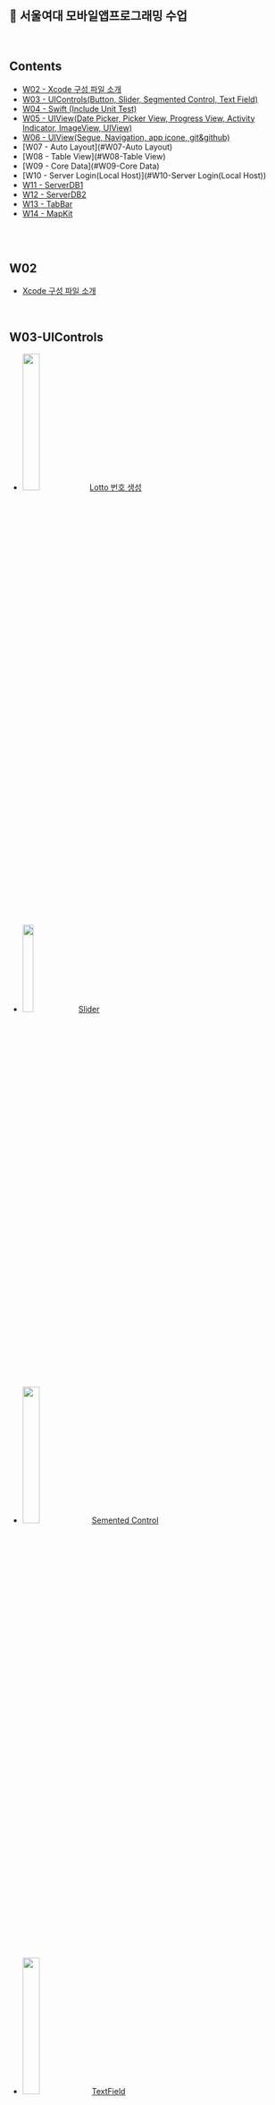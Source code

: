 ## 🏫 서울여대 모바일앱프로그래밍 수업
<br>

## Contents
- [W02 - Xcode 구성 파일 소개](#W02)
- [W03 - UIControls(Button, Slider, Segmented Control, Text Field)](#W03-UIControls)
- [W04 - Swift (Include Unit Test)](#W04-Swift)
- [W05 - UIView(Date Picker, Picker View, Progress View, Activity Indicator, ImageView, UIView)](#W05-UIView)
- [W06 - UIView(Segue, Navigation, app icone, git&github)](#W06-UIView)
- [W07 - Auto Layout](#W07-Auto Layout)
- [W08 - Table View](#W08-Table View)
- [W09 - Core Data](#W09-Core Data)
- [W10 - Server Login(Local Host)](#W10-Server Login(Local Host))
- [W11 - ServerDB1](#W11)
- [W12 - ServerDB2](#W12)
- [W13 - TabBar](#W13)
- [W14 - MapKit](#W14)
</br>
</br>

## W02
- [Xcode 구성 파일 소개](https://github.com/ERIN56/iOS-STUDY/blob/master/서울여대%20모바일앱프로그래밍%20수업/xcode%20구성%20파일%20소개.md)
</br>

## W03-UIControls
* <img src="https://user-images.githubusercontent.com/83942393/134768661-ebf91332-2384-4909-babf-9545f89284f7.png" width="25%"></img>[Lotto 번호 생성](https://github.com/ERIN56/iOS-STUDY/blob/master/서울여대%20모바일앱프로그래밍%20수업/lottoNumber.swift)
</br>

* <img src="https://user-images.githubusercontent.com/83942393/134769546-70934215-c3c1-45b9-949b-029180a95b84.png" width="20%"></img> [Slider](https://github.com/ERIN56/iOS-STUDY/blob/master/서울여대%20모바일앱프로그래밍%20수업/slider.swift)
</br>

* <img src="https://user-images.githubusercontent.com/83942393/134770406-76fd3c25-d6b9-4941-b465-c105ab2b4a25.png" width="25%"></img> [Semented Control](https://github.com/ERIN56/iOS-STUDY/blob/master/서울여대%20모바일앱프로그래밍%20수업/segmentedcontrol.swift)
</br>

* <img src="https://user-images.githubusercontent.com/83942393/134770504-c20c7ee7-2ede-4e95-874c-f8e97f33a844.png" width="25%"></img> [TextField](https://github.com/ERIN56/iOS-STUDY/blob/master/서울여대%20모바일앱프로그래밍%20수업/textfield.md)
</br>

## W04-Swift
- [윤년테스트 (Include Unit Tests, 함수나 class 또는 struct의 기능을 테스트)](https://github.com/ERIN56/iOS-STUDY/blob/master/%EC%84%9C%EC%9A%B8%EC%97%AC%EB%8C%80%20%EB%AA%A8%EB%B0%94%EC%9D%BC%EC%95%B1%ED%94%84%EB%A1%9C%EA%B7%B8%EB%9E%98%EB%B0%8D%20%EC%88%98%EC%97%85/%EC%9C%A4%EB%85%84%ED%85%8C%EC%8A%A4%ED%8A%B8.swift)
</br>

## W05-UIView
- [Pickers(Date Picker, Picker View), Progress View, Activity Indicator, Image View, UIView.pdf](https://github.com/ERIN56/iOS-STUDY/files/7285374/W05-Pickers.Date.Picker.Picker.View.Progress.View.Activity.Indicator.Image.View.UIView.pdf)</br>
<img src="https://user-images.githubusercontent.com/83942393/136011519-46c112a0-8921-4283-a339-a41ec6b97eb0.png" width="25%"></img> 
<img src="https://user-images.githubusercontent.com/83942393/136011530-1adf1f2e-de87-45ae-8081-0da1518b8159.png" width="25%"></img>
<img src="https://user-images.githubusercontent.com/83942393/136011540-4cbb14d8-d50e-4848-af96-5588a27bed34.png" width="45%"></img>
<img src="https://user-images.githubusercontent.com/83942393/136011547-0ee976e7-b4ba-4bc5-a242-9b783887b531.png" width="40%"></img>
<img src="https://user-images.githubusercontent.com/83942393/136011552-f48b4fb6-db23-4b6e-872a-561f038b679f.png" width="50%"></img>
</br>

## W06-UIView
- [Segue, Navigation, 앱에 아이콘 추가, Git&Github.pdf](https://github.com/ERIN56/iOS-STUDY/files/7285496/W06-Views.pdf) </br>

<img src="https://user-images.githubusercontent.com/83942393/136016394-a2fea313-d8ec-4382-adfc-f5d09253ca52.png" width="30%"></img>
<img src="https://user-images.githubusercontent.com/83942393/136016409-8081cda0-2e16-4ae9-b33a-4606b4312903.png" width="40%"></img>
<img src="https://user-images.githubusercontent.com/83942393/136016416-982577e9-1874-4cc5-b147-3a857b3be805.png" width="40%"></img>
<img src="https://user-images.githubusercontent.com/83942393/136016431-f2642886-1e4c-4b02-93be-aec2906a898d.png" width="20%"></img>
</br>
</br>

## W07-Auto Layout
- [AutoLayout.pdf](https://github.com/ERIN56/iOS-STUDY/files/7285521/W07-AutoLayout.pdf)
  - **<목적>**
  - auto layout의 필요성을 이해한다.
  - xcode 에서 제공하는 auto layout의 기능을 이해한다.
    - auto layout은 constraint 기반으로 작동한다.
  - auto layout 의 기능을 활용해 앱에서 사용하는 다양한 뷰와 콘트롤 들을 디자인한다. 
</br>

## W08-Table View
- [TableView.pdf](https://github.com/ERIN56/iOS-STUDY/files/7285554/W08-TableView.pdf)</br>
<img src="https://user-images.githubusercontent.com/83942393/136018019-17ff4401-30c8-45eb-acc4-20e75d916e12.png" width="50%"></img></br>
<img src="https://user-images.githubusercontent.com/83942393/136018031-26766d0b-eb3e-4df3-b11f-fe0abe80f1fd.png" width="50%"></img>
<img src="https://user-images.githubusercontent.com/83942393/136018056-2470784a-711c-4328-99cf-9530861b37da.png" width="60%"></img>
</br>

## W09-Core Data
- [CoreData.pdf](https://github.com/ERIN56/iOS-STUDY/files/7293639/W09-CoreData.pdf)
  - **<목차>**
  - SQLite
  - Core Data
  - Core Data 스택
  - Xcode 모델링 도구
  - 생성/삭제/조회 연산 구현
    - Create
    - Delete
    - Read
</br>

- [Source Code](https://github.com/ERIN56/iOS-STUDY/blob/master/%EC%84%9C%EC%9A%B8%EC%97%AC%EB%8C%80%20%EB%AA%A8%EB%B0%94%EC%9D%BC%EC%95%B1%ED%94%84%EB%A1%9C%EA%B7%B8%EB%9E%98%EB%B0%8D%20%EC%88%98%EC%97%85/coredata.swift) 
</br>

<img src="https://user-images.githubusercontent.com/83942393/136201465-ad7f8baf-1a6c-4401-9b4f-754c93a4f91b.png" width="65%"></img></br>
</br>

## W10-Server Login(Local Host)
- [수업 내용](https://github.com/ERIN56/iOS-STUDY/blob/master/%EC%84%9C%EC%9A%B8%EC%97%AC%EB%8C%80%20%EB%AA%A8%EB%B0%94%EC%9D%BC%EC%95%B1%ED%94%84%EB%A1%9C%EA%B7%B8%EB%9E%98%EB%B0%8D%20%EC%88%98%EC%97%85/serverlogin.md)</br>
- [소스코드](https://github.com/ERIN56/iOS-STUDY/blob/master/%EC%84%9C%EC%9A%B8%EC%97%AC%EB%8C%80%20%EB%AA%A8%EB%B0%94%EC%9D%BC%EC%95%B1%ED%94%84%EB%A1%9C%EA%B7%B8%EB%9E%98%EB%B0%8D%20%EC%88%98%EC%97%85/serverlogin.swift)</br>
</br>

<img src="https://user-images.githubusercontent.com/83942393/136760512-ee2a9281-aadc-4f05-b623-39ad44245319.png" width="60%"></img>
</br>

## W11-ServerDB1
- [수업 내용](https://github.com/ERIN56/iOS-STUDY/blob/master/%EC%84%9C%EC%9A%B8%EC%97%AC%EB%8C%80%20%EB%AA%A8%EB%B0%94%EC%9D%BC%EC%95%B1%ED%94%84%EB%A1%9C%EA%B7%B8%EB%9E%98%EB%B0%8D%20%EC%88%98%EC%97%85/serverdb1.md)

<img src="https://user-images.githubusercontent.com/83942393/138587197-a85c29ce-ac77-4350-a6de-b736c8e0c3db.png" width="40%"></img> <img src="https://user-images.githubusercontent.com/83942393/138587231-70464d4b-99e5-45b0-bf78-fd6aa7a1b6c9.png" width="20%"></img>
</br>

## W12-ServerDB2
- [수업 내용](https://github.com/ERIN56/iOS-STUDY/blob/master/%EC%84%9C%EC%9A%B8%EC%97%AC%EB%8C%80%20%EB%AA%A8%EB%B0%94%EC%9D%BC%EC%95%B1%ED%94%84%EB%A1%9C%EA%B7%B8%EB%9E%98%EB%B0%8D%20%EC%88%98%EC%97%85/serverdb2.md)
- [W11, W12 소스코드](https://github.com/ERIN56/iOS-STUDY/blob/master/%EC%84%9C%EC%9A%B8%EC%97%AC%EB%8C%80%20%EB%AA%A8%EB%B0%94%EC%9D%BC%EC%95%B1%ED%94%84%EB%A1%9C%EA%B7%B8%EB%9E%98%EB%B0%8D%20%EC%88%98%EC%97%85/w11,12sourcecodelist.md)
</br>

<img src="https://user-images.githubusercontent.com/83942393/138587351-9fc08ec1-24ef-4823-9560-ed40f1eebd01.png" width="20%"></img> 
<img src="https://user-images.githubusercontent.com/83942393/138587342-71cad20f-9c13-4944-946e-7687e80c9642.png" width="20%"></img> 

## W13-TabBar
- [수업 내용](https://github.com/erin56/iOS-STUDY/blob/master/서울여대%20모바일앱프로그래밍%20수업/tabbar.md)
- 소스 코드
</br>

## W14-MapKit
